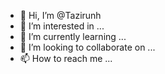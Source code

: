 - 👋 Hi, I’m @Tazirunh
- 👀 I’m interested in ...
- 🌱 I’m currently learning ...
- 💞️ I’m looking to collaborate on ...
- 📫 How to reach me ...

<!---
Tazirunh/Tazirunh is a ✨ special ✨ repository because its `README.md` (this file) appears on your GitHub profile.
You can click the Preview link to take a look at your changes.
--->

